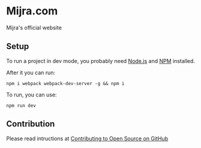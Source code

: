 # Mijra.com
Mijra's official website

## Setup
To run a project in dev mode, you probably need [Node.js](https://nodejs.org/en/download/) and [NPM](https://docs.npmjs.com/cli/install) installed.

After it you can run:

    npm i webpack webpack-dev-server -g && npm i

To run, you can use:

    npm run dev

## Contribution
Please read intructions at [Contributing to Open Source on GitHub](https://guides.github.com/activities/contributing-to-open-source/)
